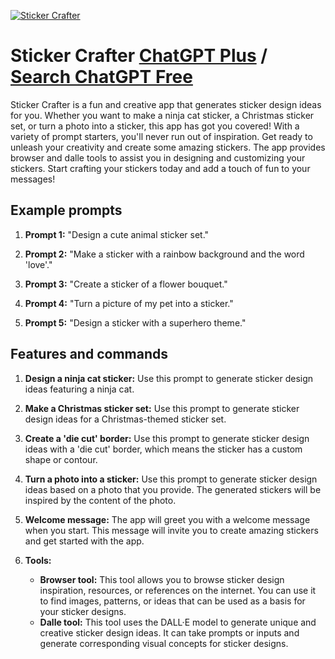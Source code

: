 
[![Sticker Crafter](https://files.oaiusercontent.com/file-Ydd2GzR8pmSqP7Kj0wxFX5rJ?se=2123-10-17T05%3A14%3A18Z&sp=r&sv=2021-08-06&sr=b&rscc=max-age%3D31536000%2C%20immutable&rscd=attachment%3B%20filename%3Def20dad2-5609-4339-8667-003bee0a7242.png&sig=aRY1/LliZGsU9J7E2Cmn2o1N5D004cr/3g%2BnG507zcg%3D)](https://chat.openai.com/g/g-qHWJ3MUnn-sticker-crafter)

# Sticker Crafter [ChatGPT Plus](https://chat.openai.com/g/g-qHWJ3MUnn-sticker-crafter) / [Search ChatGPT Free](https://gptcall.net/index.html#/?search=Sticker%20Crafter)

Sticker Crafter is a fun and creative app that generates sticker design ideas for you. Whether you want to make a ninja cat sticker, a Christmas sticker set, or turn a photo into a sticker, this app has got you covered! With a variety of prompt starters, you'll never run out of inspiration. Get ready to unleash your creativity and create some amazing stickers. The app provides browser and dalle tools to assist you in designing and customizing your stickers. Start crafting your stickers today and add a touch of fun to your messages!

## Example prompts

1. **Prompt 1:** "Design a cute animal sticker set."

2. **Prompt 2:** "Make a sticker with a rainbow background and the word 'love'."

3. **Prompt 3:** "Create a sticker of a flower bouquet."

4. **Prompt 4:** "Turn a picture of my pet into a sticker."

5. **Prompt 5:** "Design a sticker with a superhero theme."

## Features and commands

1. **Design a ninja cat sticker:** Use this prompt to generate sticker design ideas featuring a ninja cat. 

2. **Make a Christmas sticker set:** Use this prompt to generate sticker design ideas for a Christmas-themed sticker set. 

3. **Create a 'die cut' border:** Use this prompt to generate sticker design ideas with a 'die cut' border, which means the sticker has a custom shape or contour.

4. **Turn a photo into a sticker:** Use this prompt to generate sticker design ideas based on a photo that you provide. The generated stickers will be inspired by the content of the photo.

5. **Welcome message:** The app will greet you with a welcome message when you start. This message will invite you to create amazing stickers and get started with the app.

6. **Tools:**
    - **Browser tool:** This tool allows you to browse sticker design inspiration, resources, or references on the internet. You can use it to find images, patterns, or ideas that can be used as a basis for your sticker designs.
    - **Dalle tool:** This tool uses the DALL·E model to generate unique and creative sticker design ideas. It can take prompts or inputs and generate corresponding visual concepts for sticker designs.


